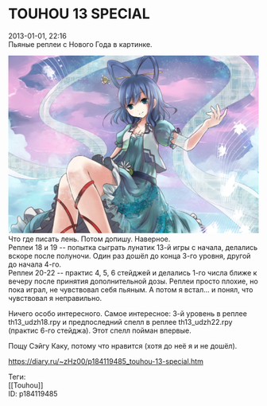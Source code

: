 TOUHOU 13 SPECIAL
==================

   
 2013-01-01, 22:16   
  Пьяные реплеи с Нового Года в картинке.   
   
  ![](pics/bc5325eb6d3e.jpg)    
 Что где писать лень. Потом допишу. Наверное.   
 Реплеи 18 и 19 -- попытка сыграть лунатик 13-й игры с начала, делались вскоре после полуночи. Один раз дошёл до конца 3-го уровня, другой до начала 4-го.   
 Реплеи 20-22 -- практис 4, 5, 6 стейджей и делались 1-го числа ближе к вечеру после принятия дополнительной дозы. Реплеи просто плохие, но пока играл, не чувствовал себя пьяным. А потом я встал... и понял, что чувствовал я неправильно.   
   
 Ничего особо интересного. Самое интересное: 3-й уровень в реплее th13\_udzh18.rpy и предпоследний спелл в реплее th13\_udzh22.rpy (практис 6-го стейджа). Этот спелл пойман впервые.   
   
 Пощу Сэйгу Каку, потому что нравится (хотя до неё я и не дошёл).   
    
 <https://diary.ru/~zHz00/p184119485_touhou-13-special.htm>   
   
 Теги:   
 [[Touhou]]   
 ID: p184119485
